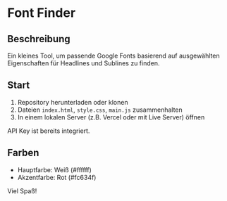 # Font Finder

## Beschreibung
Ein kleines Tool, um passende Google Fonts basierend auf ausgewählten Eigenschaften für Headlines und Sublines zu finden.

## Start
1. Repository herunterladen oder klonen
2. Dateien `index.html`, `style.css`, `main.js` zusammenhalten
3. In einem lokalen Server (z.B. Vercel oder mit Live Server) öffnen

API Key ist bereits integriert.

## Farben
- Hauptfarbe: Weiß (#ffffff)
- Akzentfarbe: Rot (#fc634f)

Viel Spaß!
